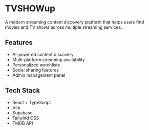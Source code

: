# TVSHOWup

A modern streaming content discovery platform that helps users find movies and TV shows across multiple streaming services.

## Features

- AI-powered content discovery
- Multi-platform streaming availability
- Personalized watchlists
- Social sharing features
- Admin management panel

## Tech Stack

- React + TypeScript
- Vite
- Supabase
- Tailwind CSS
- TMDB API
